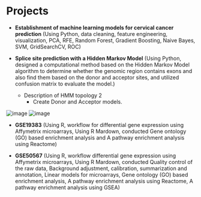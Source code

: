 # Projects

- **Establishment of machine learning models for cervical cancer prediction** (Using Python, data cleaning, feature engineering, visualization, PCA, RFE, Random Forest, Gradient Boosting, Naive Bayes, SVM, GridSearchCV, ROC)

- **Splice site prediction with a Hidden Markov Model** (Using Python, designed a computational method based on the Hidden Markov Model algorithm to determine whether the genomic region contains exons and also find them based on the donor and acceptor sites, and utilized confusion matrix to evaluate the model.)
  - Description of HMM topology 2
    -	Create Donor and Acceptor models.

![image](https://user-images.githubusercontent.com/26670165/144736760-5daadf5f-49cc-416c-9f5d-ba39f0221d16.png)
![image](https://user-images.githubusercontent.com/26670165/144736770-414a52a7-f173-4b51-a542-f124e3d6e64b.png)

- **GSE19383** (Using R, workflow for differential gene expression using Affymetrix microarrays, Using R Mardown, conducted Gene ontology (GO) based enrichment analysis and A pathway enrichment analysis using Reactome) 

- **GSE50567** (Using R, workflow differential gene expression using Affymetrix microarrays, Using R Mardown, conducted Quality control of the raw data, Background adjustment, calibration, summarization and annotation, Linear models for microarrays, Gene ontology (GO) based enrichment analysis, A pathway enrichment analysis using Reactome, A pathway enrichment analysis using GSEA) 

